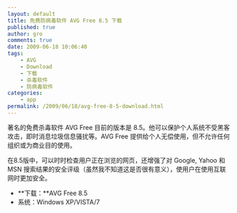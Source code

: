 ```yaml
---
layout: default
title: 免费防病毒软件 AVG Free 8.5 下载
published: true
author: gro
comments: true
date: 2009-06-18 10:06:40
tags:
    - AVG
    - Download
    - 下载
    - 杀毒软件
    - 防病毒软件
categories:
    - app
permalink: /2009/06/18/avg-free-8-5-download.html
---
```

著名的免费杀毒软件 AVG Free 目前的版本是 8.5。他可以保护个人系统不受黑客攻击，即时消息垃圾信息骚扰等。AVG Free 提供给个人无偿使用，但不允许任何组织或为商业目的使用。

在8.5版中，可以时时检查用户正在浏览的网页，还增强了对 Google, Yahoo 和 MSN 搜索结果的安全评级（虽然我不知道这是否很有意义），使用户在使用互联网时更加安全。

  * **下载：**AVG Free 8.5
  * 系统：Windows XP/VISTA/7